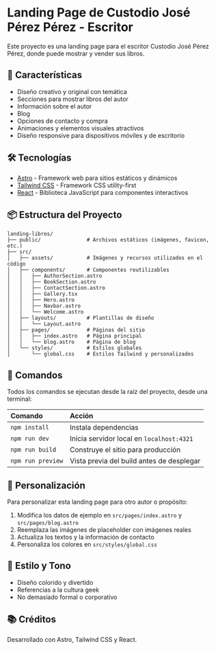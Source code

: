 # Landing Page de Custodio José Pérez Pérez - Escritor

Este proyecto es una landing page para el escritor Custodio José Pérez Pérez, donde puede mostrar y vender sus libros.

## 🚀 Características

- Diseño creativo y original con temática
- Secciones para mostrar libros del autor
- Información sobre el autor
- Blog
- Opciones de contacto y compra
- Animaciones y elementos visuales atractivos
- Diseño responsive para dispositivos móviles y de escritorio

## 🛠️ Tecnologías

- [Astro](https://astro.build/) - Framework web para sitios estáticos y dinámicos
- [Tailwind CSS](https://tailwindcss.com/) - Framework CSS utility-first
- [React](https://reactjs.org/) - Biblioteca JavaScript para componentes interactivos

## 📦 Estructura del Proyecto

```
landing-libros/
├── public/               # Archivos estáticos (imágenes, favicon, etc.)
├── src/
│   ├── assets/           # Imágenes y recursos utilizados en el código
│   ├── components/       # Componentes reutilizables
│   │   ├── AuthorSection.astro
│   │   ├── BookSection.astro
│   │   ├── ContactSection.astro
│   │   ├── Gallery.tsx
│   │   ├── Hero.astro
│   │   ├── Navbar.astro
│   │   └── Welcome.astro
│   ├── layouts/          # Plantillas de diseño
│   │   └── Layout.astro
│   ├── pages/            # Páginas del sitio
│   │   ├── index.astro   # Página principal
│   │   └── blog.astro    # Página de blog
│   └── styles/           # Estilos globales
│       └── global.css    # Estilos Tailwind y personalizados
```

## 🧞 Comandos

Todos los comandos se ejecutan desde la raíz del proyecto, desde una terminal:

| Comando                | Acción                                           |
| :--------------------- | :----------------------------------------------- |
| `npm install`          | Instala dependencias                             |
| `npm run dev`          | Inicia servidor local en `localhost:4321`        |
| `npm run build`        | Construye el sitio para producción               |
| `npm run preview`      | Vista previa del build antes de desplegar        |

## 📝 Personalización

Para personalizar esta landing page para otro autor o propósito:

1. Modifica los datos de ejemplo en `src/pages/index.astro` y `src/pages/blog.astro`
2. Reemplaza las imágenes de placeholder con imágenes reales
3. Actualiza los textos y la información de contacto
4. Personaliza los colores en `src/styles/global.css`

## 🎨 Estilo y Tono

- Diseño colorido y divertido
- Referencias a la cultura geek
- No demasiado formal o corporativo

## 📚 Créditos

Desarrollado con Astro, Tailwind CSS y React.